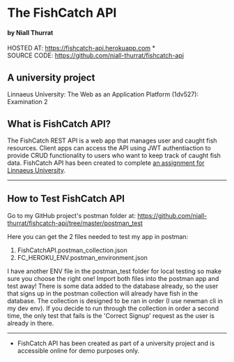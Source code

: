 
# The FishCatch API
#### by Niall Thurrat  

HOSTED AT: https://fishcatch-api.herokuapp.com *  
SOURCE CODE: https://github.com/niall-thurrat/fishcatch-api

## A university project
Linnaeus University: The Web as an Application Platform (1dv527): Examination 2

## What is FishCatch API?
The FishCatch REST API is a web app that manages user and caught fish resources. Client apps can access the API using JWT authentiaction to provide CRUD functionality to users who want to keep track of caught fish data. FishCatch API has been created to complete [an assignment for Linnaeus University](https://github.com/niall-thurrat/fishcatch-api/tree/master/docs/assignment.md).

-----------------------------------------

## How to Test FishCatch API

Go to my GitHub project's postman folder at:
https://github.com/niall-thurrat/fishcatch-api/tree/master/postman_test

Here you can get the 2 files needed to test my app in postman:
1. FishCatchAPI.postman_collection.json
2. FC_HEROKU_ENV.postman_environment.json

I have another ENV file in the postman_test folder for local testing so make sure you choose the right one! Import both files into the postman app and test away! There is some data added to the database already, so the user that signs up in the postman collection will already have fish in the database. The collection is designed to be ran in order (I use newman cli in my dev env). If you decide to run through the collection in order a second time, the only test that fails is the 'Correct Signup' request as the user is already in there.

-----------------------------------------

* FishCatch API has been created as part of a university project and is accessible online for demo purposes only.
